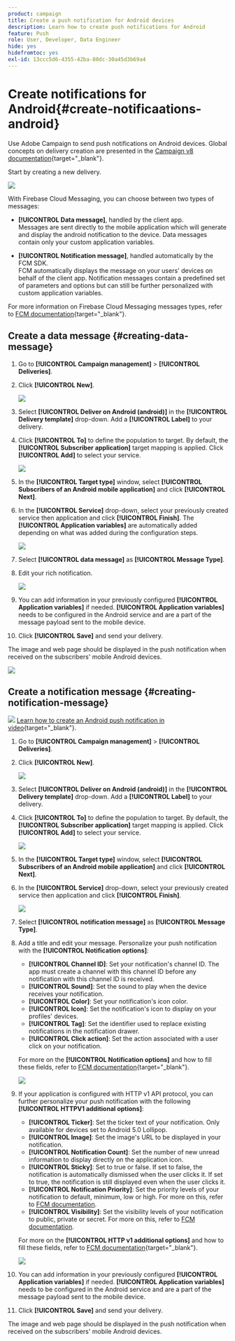 ```yaml
---
product: campaign
title: Create a push notification for Android devices
description: Learn how to create push notifications for Android
feature: Push
role: User, Developer, Data Engineer
hide: yes
hidefromtoc: yes
exl-id: 13ccc5d6-4355-42ba-80dc-30a45d3b69a4
---
```

# Create notifications for Android{#create-notificaations-android}

Use Adobe Campaign to send push notifications on Android devices. Global concepts on delivery creation are presented in the [Campaign v8 documentation](https://experienceleague.adobe.com/docs/campaign/campaign-v8/send/create-message.html){target="_blank"}.

Start by creating a new delivery.

![](assets/nmac_delivery_1.png)

With Firebase Cloud Messaging, you can choose between two types of messages:

* **[!UICONTROL Data message]**, handled by the client app.
   <br>Messages are sent directly to the mobile application which will generate and display the android notification to the device. Data messages contain only your custom application variables.

* **[!UICONTROL Notification message]**, handled automatically by the FCM SDK.
   <br> FCM automatically displays the message on your users' devices on behalf of the client app. Notification messages contain a predefined set of parameters and options but can still be further personalized with custom application variables.

For more information on Firebase Cloud Messaging messages types, refer to [FCM documentation](https://firebase.google.com/docs/cloud-messaging/concept-options#notifications_and_data_messages){target="_blank"}.


## Create a data message {#creating-data-message}

1. Go to **[!UICONTROL Campaign management]** > **[!UICONTROL Deliveries]**.

1. Click **[!UICONTROL New]**.

    ![](assets/nmac_android_3.png)

1. Select **[!UICONTROL Deliver on Android (android)]** in the **[!UICONTROL Delivery template]** drop-down. Add a **[!UICONTROL Label]** to your delivery.

1. Click **[!UICONTROL To]** to define the population to target. By default, the **[!UICONTROL Subscriber application]** target mapping is applied. Click **[!UICONTROL Add]** to select your service.

    ![](assets/nmac_android_7.png)

1. In the **[!UICONTROL Target type]** window, select **[!UICONTROL Subscribers of an Android mobile application]** and click **[!UICONTROL Next]**.

1. In the **[!UICONTROL Service]** drop-down, select your previously created service then application and click **[!UICONTROL Finish]**.
    The **[!UICONTROL Application variables]** are automatically added depending on what was added during the configuration steps.

    ![](assets/nmac_android_6.png)

1. Select **[!UICONTROL data message]** as **[!UICONTROL Message Type]**.

1. Edit your rich notification.

    ![](assets/nmac_android_5.png)

1. You can add information in your previously configured **[!UICONTROL Application variables]** if needed. **[!UICONTROL Application variables]** needs to be configured in the Android service and are a part of the message payload sent to the mobile device.

1. Click **[!UICONTROL Save]** and send your delivery.

The image and web page should be displayed in the push notification when received on the subscribers' mobile Android devices.

![](assets/nmac_android_4.png)

## Create a notification message {#creating-notification-message}

![](assets/do-not-localize/how-to-video.png) [Learn how to create an Android push notification in video](https://experienceleague.adobe.com/docs/campaign-classic-learn/getting-started-with-push-notifications-for-android/configuring-and-sending-push-notifications.html#additional-resources){target="_blank"}.

1. Go to **[!UICONTROL Campaign management]** > **[!UICONTROL Deliveries]**.

1. Click **[!UICONTROL New]**.

    ![](assets/nmac_android_3.png)

1. Select **[!UICONTROL Deliver on Android (android)]** in the **[!UICONTROL Delivery template]** drop-down. Add a **[!UICONTROL Label]** to your delivery.

1. Click **[!UICONTROL To]** to define the population to target. By default, the **[!UICONTROL Subscriber application]** target mapping is applied. Click **[!UICONTROL Add]** to select your service.

    ![](assets/nmac_android_7.png)

1. In the **[!UICONTROL Target type]** window, select **[!UICONTROL Subscribers of an Android mobile application]** and click **[!UICONTROL Next]**.

1. In the **[!UICONTROL Service]** drop-down, select your previously created service then application and click **[!UICONTROL Finish]**.

    ![](assets/nmac_android_6.png)

1. Select **[!UICONTROL notification message]** as **[!UICONTROL Message Type]**.

1. Add a title and edit your message. Personalize your push notification with the **[!UICONTROL Notification options]**:

   * **[!UICONTROL Channel ID]**: Set your notification's channel ID. The app must create a channel with this channel ID before any notification with this channel ID is received.
   * **[!UICONTROL Sound]**: Set the sound to play when the device receives your notification.
   * **[!UICONTROL Color]**: Set your notification's icon color.
   * **[!UICONTROL Icon]**: Set the notification's icon to display on your profiles' devices.
   * **[!UICONTROL Tag]**: Set the identifier used to replace existing notifications in the notification drawer.
   * **[!UICONTROL Click action]**: Set the action associated with a user click on your notification.

   For more on the **[!UICONTROL Notification options]** and how to fill these fields, refer to [FCM documentation](https://firebase.google.com/docs/reference/fcm/rest/v1/projects.messages#androidnotification){target="_blank"}.

   ![](assets/nmac_android_8.png)

1. If your application is configured with HTTP v1 API protocol, you can further personalize your push notification with the following **[!UICONTROL HTTPV1 additional options]**:

   * **[!UICONTROL Ticker]**: Set the ticker text of your notification. Only available for devices set to Android 5.0 Lollipop.
   * **[!UICONTROL Image]**: Set the image's URL to be displayed in your notification.
   * **[!UICONTROL Notification Count]**: Set the number of new unread information to display directly on the application icon.
   * **[!UICONTROL Sticky]**: Set to true or false. If set to false, the notification is automatically dismissed when the user clicks it. If set to true, the notification is still displayed even when the user clicks it.
   * **[!UICONTROL Notification Priority]**: Set the priority levels of your notification to default, minimum, low or high. For more on this, refer to [FCM documentation](https://firebase.google.com/docs/reference/fcm/rest/v1/projects.messages#NotificationPriority).
   * **[!UICONTROL Visibility]**: Set the visibility levels of your notification to public, private or secret. For more on this, refer to [FCM documentation](https://firebase.google.com/docs/reference/fcm/rest/v1/projects.messages#visibility).

   For more on the **[!UICONTROL HTTP v1 additional options]** and how to fill these fields, refer to [FCM documentation](https://firebase.google.com/docs/reference/fcm/rest/v1/projects.messages#androidnotification){target="_blank"}.

   ![](assets/nmac_android_9.png)

1. You can add information in your previously configured **[!UICONTROL Application variables]** if needed. **[!UICONTROL Application variables]** needs to be configured in the Android service and are a part of the message payload sent to the mobile device.

1. Click **[!UICONTROL Save]** and send your delivery.

The image and web page should be displayed in the push notification when received on the subscribers' mobile Android devices.
